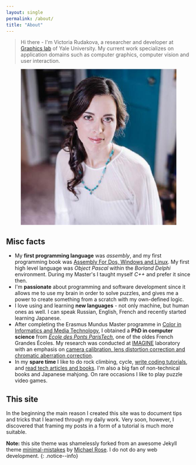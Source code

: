 ```yaml
---
layout: single
permalink: /about/
title: "About"
---
```


> Hi there - I'm Victoria Rudakova, a researcher and developer at [Graphics lab](http://graphics.cs.yale.edu/site/) of Yale University. My current work specializes on application domains such as computer graphics, computer vision and user interaction.

<figure>
    <a href="/assets/images/about.jpg"><img src="/assets/images/about.jpg"></a>
</figure>

## Misc facts

* My **first programming language** was *assembly*, and my first programming book was [Assembly For Dos, Windows and Linux](http://a.co/hNwBceL). My first high level language was *Object Pascal* within the *Borland Delphi* environment. During my Master's I taught myself *C++* and prefer it since then.
* I'm **passionate** about programming and software development since it allows me to use my brain in order to solve puzzles, and gives me a power to create something from a scratch with my own-defined logic.
* I love using and learning **new languages** - not only machine, but human ones as well. I can speak Russian, English, French and recently started learning Japanese.
* After completing the Erasmus Mundus Master programme in [Color in Informatics and Media Technology](https://master-colorscience.eu/), I obtained a **PhD in computer science** from [*École des Ponts ParisTech*](http://en.enpc.fr/en), one of the oldes French Grandes Écoles. My research was conducted at [IMAGINE](http://imagine.enpc.fr/) laboratory with an emphasis on [camera calibration, lens distortion correction and chromatic aberration correction](http://imagine.enpc.fr/~rudakovv/manuscript_main_rudakovv.pdf).
* In my **spare time** I like to do rock climbing, cycle, [write coding tutorials](https://vicrucann.github.io/tutorials/), and [read tech articles and books](https://vicrucann.github.io/resources/). I'm also a big fan of non-technical books and Japanese mahjong. On rare occasions I like to play puzzle video games.

## This site

In the beginning the main reason I created this site was to document tips and tricks that I learned through my daily work. Very soon, however, I discovered that framing my posts in a form of a tutorial is much more suitable.

**Note:** this site theme was shamelessly forked from an awesome Jekyll theme [minimal-mistakes](https://github.com/mmistakes/minimal-mistakes/) by [Michael Rose](https://mademistakes.com/). I do not do any web development.
{: .notice--info}
